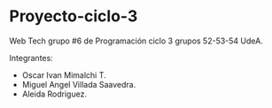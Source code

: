 # Proyecto-ciclo-3
Web Tech grupo #6 de Programación ciclo 3 grupos 52-53-54 UdeA.

Integrantes:
- Oscar Ivan Mimalchi T.
- Miguel Angel Villada Saavedra.
- Aleida Rodriguez.

